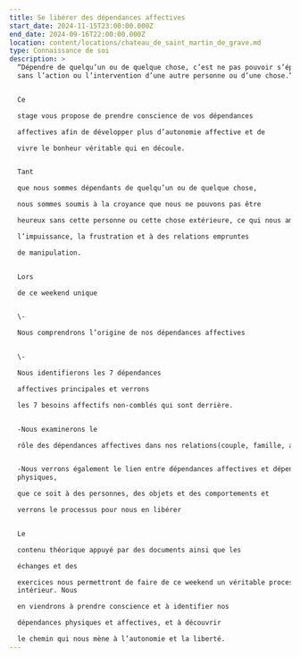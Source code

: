 ```yaml
---
title: Se libérer des dépendances affectives
start_date: 2024-11-15T23:00:00.000Z
end_date: 2024-09-16T22:00:00.000Z
location: content/locations/chateau_de_saint_martin_de_grave.md
type: Connaissance de soi
description: >
  “Dépendre de quelqu’un ou de quelque chose, c’est ne pas pouvoir s’épanouir
  sans l’action ou l’intervention d’une autre personne ou d’une chose.”


  Ce

  stage vous propose de prendre conscience de vos dépendances

  affectives afin de développer plus d’autonomie affective et de

  vivre le bonheur véritable qui en découle.


  Tant

  que nous sommes dépendants de quelqu’un ou de quelque chose,

  nous sommes soumis à la croyance que nous ne pouvons pas être

  heureux sans cette personne ou cette chose extérieure, ce qui nous amène à

  l’impuissance, la frustration et à des relations empruntes

  de manipulation.


  Lors

  de ce weekend unique


  \-

  Nous comprendrons l’origine de nos dépendances affectives


  \-

  Nous identifierons les 7 dépendances

  affectives principales et verrons

  les 7 besoins affectifs non-comblés qui sont derrière.


  -Nous examinerons le

  rôle des dépendances affectives dans nos relations(couple, famille, amis...)


  -Nous verrons également le lien entre dépendances affectives et dépendances
  physiques,

  que ce soit à des personnes, des objets et des comportements et

  verrons le processus pour nous en libérer


  Le

  contenu théorique appuyé par des documents ainsi que les

  échanges et des

  exercices nous permettront de faire de ce weekend un véritable processus
  intérieur. Nous

  en viendrons à prendre conscience et à identifier nos

  dépendances physiques et affectives, et à découvrir

  le chemin qui nous mène à l’autonomie et la liberté.
---
```


